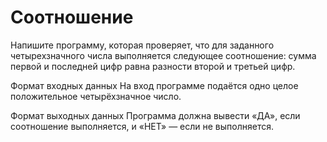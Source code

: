 # Соотношение 

Напишите программу, которая проверяет, что для заданного четырехзначного числа выполняется следующее соотношение: 
сумма первой и последней цифр равна разности второй и третьей цифр.

Формат входных данных
На вход программе подаётся одно целое положительное четырёхзначное число.

Формат выходных данных
Программа должна вывести «ДА», если соотношение выполняется, и «НЕТ» — если не выполняется.